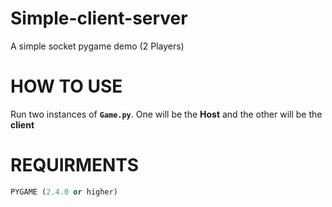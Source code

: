 # Simple-client-server
A simple socket pygame demo (2 Players)

# HOW TO USE

Run two instances of **`Game.py`**. One will be the **Host** and the other will be the **client**

# REQUIRMENTS
```PYTHON
PYGAME (2.4.0 or higher)
```